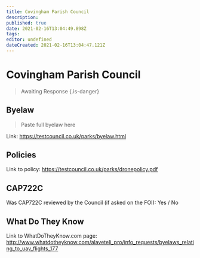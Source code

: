 ```yaml
---
title: Covingham Parish Council
description: 
published: true
date: 2021-02-16T13:04:49.898Z
tags: 
editor: undefined
dateCreated: 2021-02-16T13:04:47.121Z
---
```


# Covingham Parish Council
>  Awaiting Response
> {.is-danger}

## Byelaw
> Paste full byelaw here

Link:
https://testcouncil.co.uk/parks/byelaw.html

## Policies
Link to policy:
https://testcouncil.co.uk/parks/dronepolicy.pdf

## CAP722C

Was CAP722C reviewed by the Council (if asked on the FOI): Yes / No

## What Do They Know

Link to WhatDoTheyKnow.com page:
http://www.whatdotheyknow.com/alaveteli_pro/info_requests/byelaws_relating_to_uav_flights_177

